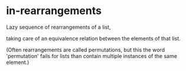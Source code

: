 # in-rearrangements

Lazy sequence of rearrangements of a list,

taking care of an equivalence relation between the elements of that list.

(Often rearrangements are called permutations, but this the word 'permutation' fails for lists than contain multiple instances of the same element.)
